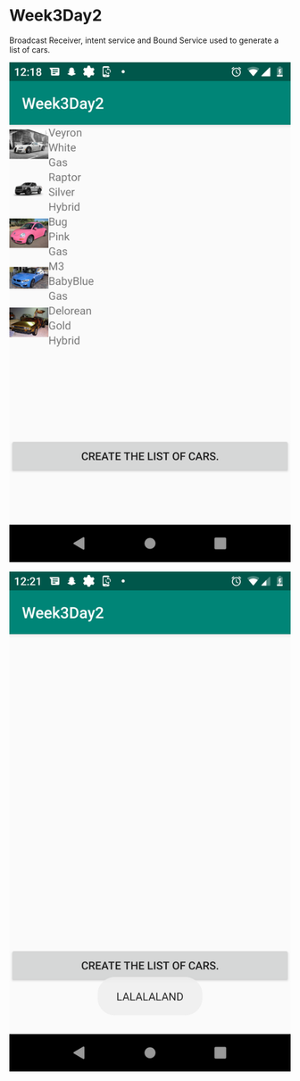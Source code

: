 # Week3Day2
Broadcast Receiver, intent service and Bound Service used to generate a list of cars.

![alt text](https://github.com/elufire/Week3Day2/blob/master/week3day2screenshot.png)


![alt text](https://github.com/elufire/Week3Day2/blob/master/lalaland.png)
